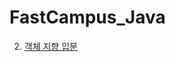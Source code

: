 # FastCampus_Java    


2. [객체 지향 입문](https://github.com/kongkang331/FastCampus_Java/-/origin/master/Chapter2)


